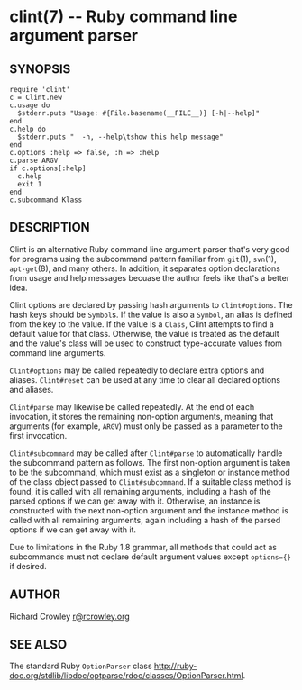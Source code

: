 clint(7) -- Ruby command line argument parser
=============================================

## SYNOPSIS

	require 'clint'
	c = Clint.new
	c.usage do
	  $stderr.puts "Usage: #{File.basename(__FILE__)} [-h|--help]"
	end
	c.help do
	  $stderr.puts "  -h, --help\tshow this help message"
	end
	c.options :help => false, :h => :help
	c.parse ARGV
	if c.options[:help]
	  c.help
	  exit 1
	end
	c.subcommand Klass

## DESCRIPTION

Clint is an alternative Ruby command line argument parser that's very good for programs using the subcommand pattern familiar from `git`(1), `svn`(1), `apt-get`(8), and many others.  In addition, it separates option declarations from usage and help messages becuase the author feels like that's a better idea.

Clint options are declared by passing hash arguments to `Clint#options`.  The hash keys should be `Symbol`s.  If the value is also a `Symbol`, an alias is defined from the key to the value.  If the value is a `Class`, Clint attempts to find a default value for that class.  Otherwise, the value is treated as the default and the value's class will be used to construct type-accurate values from command line arguments.

`Clint#options` may be called repeatedly to declare extra options and aliases.  `Clint#reset` can be used at any time to clear all declared options and aliases.

`Clint#parse` may likewise be called repeatedly.  At the end of each invocation, it stores the remaining non-option arguments, meaning that arguments (for example, `ARGV`) must only be passed as a parameter to the first invocation.

`Clint#subcommand` may be called after `Clint#parse` to automatically handle the subcommand pattern as follows.  The first non-option argument is taken to be the subcommand, which must exist as a singleton or instance method of the class object passed to `Clint#subcommand`.  If a suitable class method is found, it is called with all remaining arguments, including a hash of the parsed options if we can get away with it.  Otherwise, an instance is constructed with the next non-option argument and the instance method is called with all remaining arguments, again including a hash of the parsed options if we can get away with it.

Due to limitations in the Ruby 1.8 grammar, all methods that could act as subcommands must not declare default argument values except `options={}` if desired.

## AUTHOR

Richard Crowley <r@rcrowley.org>

## SEE ALSO

The standard Ruby `OptionParser` class <http://ruby-doc.org/stdlib/libdoc/optparse/rdoc/classes/OptionParser.html>.
